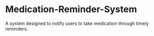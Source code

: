 # Medication-Reminder-System
A system designed to notify users to take medication through timely reminders. 
